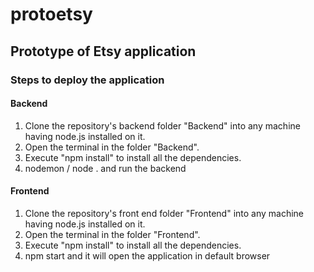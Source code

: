 # protoetsy

## Prototype of Etsy application
 
### Steps to deploy the application
 
#### Backend
 
1. Clone the repository's backend folder "Backend" into any machine having node.js installed on it.
2. Open the terminal in the folder "Backend".
3. Execute "npm install" to install all the dependencies. 
4. nodemon / node . and run the backend
 
#### Frontend
 
1. Clone the repository's front end folder "Frontend" into any machine having node.js installed on it.
2. Open the terminal in the folder "Frontend".
3. Execute "npm install" to install all the dependencies.
4. npm start and it will open the application in default browser

